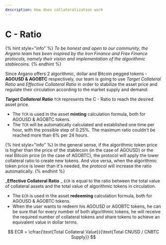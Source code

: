 ```yaml
---
description: How does collateralization work
---
```


# C - Ratio

{% hint style="info" %}
_To be honest and open to our community, the Argano team has been inspired by the Iron Finance and Frax Finance protocols, namely their vision and implementation of the algorithmic stablecoins._
{% endhint %}

Since Argano offers 2 algorithmic, dollar and Bitcoin pegged tokens - **AGOUSD & AGOBTC** respectively, our team is going to use _Target Collateral Ratio_ and _Effective Collateral Ratio_ in order to stabilize the asset price and regulate their circulation according to the market supply and demand:

_**Target Collateral Ratio**_ `TCR` represents the C - Ratio to reach the desired asset price.

* The `TCR` is used in the asset **minting** calculation formula, both for AGOUSD & AGOBTC tokens.
* The `TCR` will be automatically calculated and established one time per hour, with the possible step of 0.25%. The maximum ratio couldn't be reached more than 6% per 24 hours.

{% hint style="info" %}
In the general sense, if the algorithmic token price is higher than the price of the stablecoin (in the case of AGOUSD) or the real Bitcoin price (in the case of AGOBTC), the protocol will apply the lower collateral ratio to create new tokens. And vice versa, when the algorithmic token price is lower than it's needed, the protocol will increase the ratio automatically.
{% endhint %}

_**Effective Collateral Ratio** _ `ECR` is equal to the ratio between the total value of collateral assets and the total value of algorithmic tokens in circulation.

* The `ECR` is used in the asset **redeeming** calculation formula, both for AGOUSD & AGOBTC tokens.
* When the user wants to redeem his AGOUSD or AGOBTC tokens, he can be sure that for every number of both algorithmic tokens, he will receive the required number of collateral tokens and share tokens to achieve an equivalent value in dollar terms.

$$
ECR = \cfrac{\text{Total Collateral Value}}{\text{Total CNUSD / CNBTC Supply}}
$$

